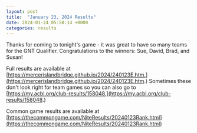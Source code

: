 ```yaml
---
layout: post
title:  "January 23, 2024 Results"
date: 2024-01-24 05:58:14 +0000
categories: results
---
```

Thanks for coming to tonight's game - it was great to have so many teams for the GNT Qualifier. Congratulations to the winners: Sue, David, Brad, and Susan!

Full results are available at [https://mercerislandbridge.github.io/2024/240123E.htm.](https://mercerislandbridge.github.io/2024/240123E.htm.) Sometimes these don't look right for team games so you can also go to [https://my.acbl.org/club-results/158048.](https://my.acbl.org/club-results/158048.)

Common game results are available at [https://thecommongame.com/NiteResults/20240123Rank.html](https://thecommongame.com/NiteResults/20240123Rank.html)
